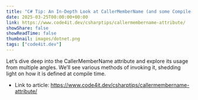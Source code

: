 ```yaml
---
title: "C# Tip: An In-Depth Look at CallerMemberName (and some Compile-Time trivia)"
date: 2025-03-25T00:00:00+00:00
link: https://www.code4it.dev/csharptips/callermembername-attribute/
showShare: false
showReadTime: false
thumbnail: images/dotnet.png
tags: ["code4it.dev"]
---
```

Let’s dive deep into the CallerMemberName attribute and explore its usage from multiple angles. We’ll see various methods of invoking it, shedding light on how it is defined at compile time.

- Link to article: https://www.code4it.dev/csharptips/callermembername-attribute/